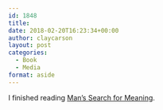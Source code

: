 ```yaml
---
id: 1848
title: 
date: 2018-02-20T16:23:34+00:00
author: claycarson
layout: post
categories: 
  - Book
  - Media
format: aside
---
```

I finished reading [Man&#8217;s Search for Meaning](https://www.amazon.com/Mans-Search-Meaning-Viktor-Frankl/dp/080701429X).<!--more-->